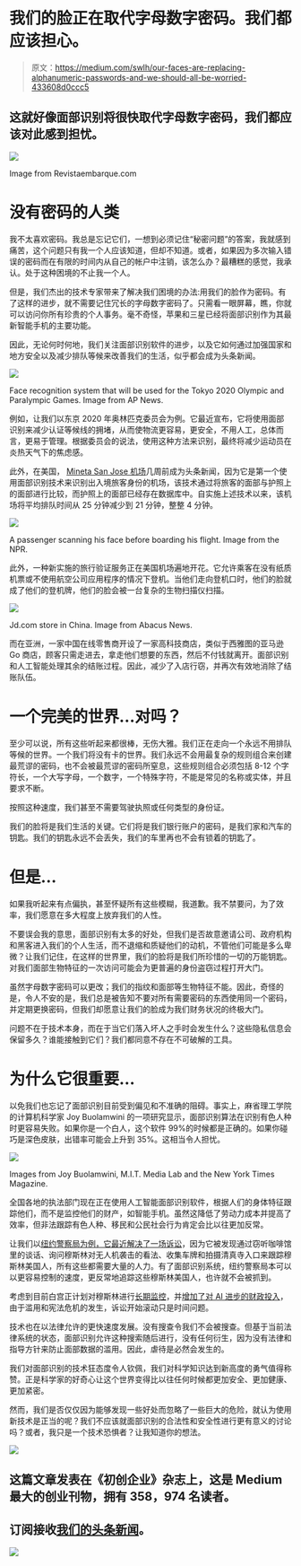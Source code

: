 # 我们的脸正在取代字母数字密码。我们都应该担心。

> 原文：<https://medium.com/swlh/our-faces-are-replacing-alphanumeric-passwords-and-we-should-all-be-worried-433608d0ccc5>

## 这就好像面部识别将很快取代字母数字密码，我们都应该对此感到担忧。

![](img/693b358fc4c159287f798e1a2f4a2c08.png)

Image from Revistaembarque.com

# 没有密码的人类

我不太喜欢密码。我总是忘记它们，一想到必须记住“秘密问题”的答案，我就感到痛苦，这个问题只有我一个人应该知道，但却不知道。或者，如果因为多次输入错误的密码而在有限的时间内从自己的帐户中注销，该怎么办？最糟糕的感觉，我承认。处于这种困境的不止我一个人。

但是，我们杰出的技术专家带来了解决我们困境的办法:用我们的脸作为密码。有了这样的进步，就不需要记住冗长的字母数字密码了。只需看一眼屏幕，瞧，你就可以访问你所有珍贵的个人事务。毫不奇怪，苹果和三星已经将面部识别作为其最新智能手机的主要功能。

因此，无论何时何地，我们关注面部识别软件的进步，以及它如何通过加强国家和地方安全以及减少排队等候来改善我们的生活，似乎都会成为头条新闻。

![](img/247f0403bab02da67261e8e8a96464c0.png)

Face recognition system that will be used for the Tokyo 2020 Olympic and Paralympic Games. Image from AP News.

例如，让我们以东京 2020 年奥林匹克委员会为例。它最近宣布，它将使用面部识别来减少认证等候线的拥堵，从而使物流更容易，更安全，不用人工，总体而言，更易于管理。根据委员会的说法，使用这种方法来识别，最终将减少运动员在炎热天气下的焦虑感。

此外，在美国， [Mineta San Jose 机场](https://sanfrancisco.cbslocal.com/2018/08/06/mineta-san-jose-airport-to-implement-facial-recognition-security-system/?utm_source=newsletter&utm_medium=email&utm_campaign=newsletter_axiospm&stream=top-stories)几周前成为头条新闻，因为它是第一个使用面部识别技术来识别出入境旅客身份的机场，该技术通过将旅客的面部与护照上的面部进行比较，而护照上的面部已经存在数据库中。自实施上述技术以来，该机场将平均排队时间从 25 分钟减少到 21 分钟，整整 4 分钟。

![](img/ae473b3a8437c560db40c24b3298fd2d.png)

A passenger scanning his face before boarding his flight. Image from the NPR.

此外，一种新实施的旅行验证服务正在美国机场遍地开花。它允许乘客在没有纸质机票或不使用航空公司应用程序的情况下登机。当他们走向登机口时，他们的脸就成了他们的登机牌，他们的脸会被一台复杂的生物扫描仪扫描。

![](img/377a8fc628bb4e554689d70e7c4f0616.png)

Jd.com store in China. Image from Abacus News.

而在亚洲，一家中国在线零售商开设了一家高科技商店，类似于西雅图的亚马逊 Go 商店，顾客只需走进去，拿走他们想要的东西，然后不付钱就离开。面部识别和人工智能处理其余的结账过程。因此，减少了入店行窃，并再次有效地消除了结账队伍。

# 一个完美的世界…对吗？

至少可以说，所有这些听起来都很棒，无伤大雅。我们正在走向一个永远不用排队等候的世界。一个我们将没有卡的世界。我们永远不会用最复杂的规则组合来创建最荒谬的密码，也不会被最荒谬的密码所窒息，这些规则组合必须包括 8-12 个字符长，一个大写字母，一个数字，一个特殊字符，不能是常见的名称或实体，并且要求不断。

按照这种速度，我们甚至不需要驾驶执照或任何类型的身份证。

我们的脸将是我们生活的关键。它们将是我们银行账户的密码，是我们家和汽车的钥匙。我们的钥匙永远不会丢失，我们的车里再也不会有锁着的钥匙了。

# 但是…

如果我听起来有点偏执，甚至怀疑所有这些模糊，我道歉。我不禁要问，为了效率，我们愿意在多大程度上放弃我们的人性。

不要误会我的意思，面部识别有太多的好处，但我们是否故意邀请公司、政府机构和黑客进入我们的个人生活，而不退缩和质疑他们的动机，不管他们可能是多么卑微？让我们记住，在这样的世界里，我们的脸将是我们所珍惜的一切的万能钥匙。对我们面部生物特征的一次访问可能会为更普遍的身份盗窃过程打开大门。

虽然字母数字密码可以更改；我们的指纹和面部等生物特征不能。因此，奇怪的是，令人不安的是，我们总是被告知不要对所有需要密码的东西使用同一个密码，并定期更换密码，但我们却愿意让我们的脸成为我们财务状况的终极大门。

问题不在于技术本身，而在于当它们落入坏人之手时会发生什么？这些隐私信息会保留多久？谁能接触到它们？我们都同意不存在不可破解的工具。

# 为什么它很重要…

以免我们也忘记了面部识别目前受到偏见和不准确的阻碍。事实上，麻省理工学院的计算机科学家 Joy Buolamwini 的一项研究显示，面部识别算法在识别有色人种时更容易失败。如果你是一个白人，这个软件 99%的时候都是正确的。如果你碰巧是深色皮肤，出错率可能会上升到 35%。这相当令人担忧。

![](img/305f7ca950f15ff79ea6bf64859ddb06.png)

Images from Joy Buolamwini, M.I.T. Media Lab and the New York Times Magazine.

全国各地的执法部门现在正在使用人工智能面部识别软件，根据人们的身体特征跟踪他们，而不是监控他们的财产，如智能手机。虽然这降低了劳动力成本并提高了效率，但非法跟踪有色人种、移民和公民社会行为肯定会比以往更加反常。

让我们以[纽约警察局为例，它最近解决了一场诉讼](https://www.nytimes.com/2018/04/05/nyregion/last-suit-accusing-nypd-of-spying-on-muslims-is-settled.html)，因为它被发现通过窃听咖啡馆里的谈话、询问穆斯林对无人机袭击的看法、收集车牌和拍摄清真寺入口来跟踪穆斯林美国人，所有这些都需要大量的人力。有了面部识别系统，纽约警察局本可以以更容易控制的速度，更反常地追踪这些穆斯林美国人，也许就不会被抓到。

考虑到目前白宫正计划对穆斯林进行[长期监控](https://www.afsc.org/blogs/news-and-commentary/trump-wants-to-surveil-muslims)，并[增加了对 AI 进步的财政投入](https://www.whitehouse.gov/briefings-statements/artificial-intelligence-american-people/)，由于滥用和宪法危机的发生，诉讼开始滚动只是时间问题。

技术也在以法律允许的更快速度发展。没有搜查令我们不会被搜查。但基于当前法律系统的状态，面部识别允许这种搜索随后进行，没有任何衍生，因为没有法律和指导方针来防止面部数据的滥用。因此，虐待是必然会发生的。

我们对面部识别的技术狂态度令人钦佩，我们对科学知识达到新高度的勇气值得称赞。正是科学家的好奇心让这个世界变得比以往任何时候都更加安全、更加健康、更加紧密。

然而，我们是否仅仅因为能够发现一些好处而忽略了一些巨大的危险，就认为使用新技术是正当的呢？我们不应该就面部识别的合法性和安全性进行更有意义的讨论吗？或者，我只是一个技术恐惧者？让我知道你的想法。

[![](img/308a8d84fb9b2fab43d66c117fcc4bb4.png)](https://medium.com/swlh)

## 这篇文章发表在《初创企业》杂志上，这是 Medium 最大的创业刊物，拥有 358，974 名读者。

## 订阅接收[我们的头条新闻](http://growthsupply.com/the-startup-newsletter/)。

[![](img/b0164736ea17a63403e660de5dedf91a.png)](https://medium.com/swlh)